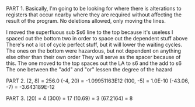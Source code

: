 PART 1.
Basically, I'm going to be looking for where there is alterations to registers that occur nearby where they are required without
affecting the result of the program. No deletions allowed, only moving the lines.

I moved the superfluous sub $s6 line to the top because it's useless
I spaced out the bottom two in order to space out the dependent stuff above
There's not a lot of cycle perfect stuff, but it will lower the waiting cycles.
The ones on the bottom were hazardous, but not dependent on anything else other than their own order
They will serve as the spacer because of this.
The one moved to the top spaces out the LA to s6 and the add to s6
The one between the "add" and "or" lessen the degree of the hazard

PART 2.
(2, 8) = 256.0
(-4, 20) = -1.09951163E12
(100, -5) = 1.0E-10
(-43.06, -7) = -3.643189E-12

PART 3.
(20) = 4
(300) = 17
(10.69) = 3
(67.2164) = 8
